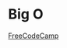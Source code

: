 # Big O

[FreeCodeCamp](https://www.freecodecamp.org/news/big-o-cheat-sheet-time-complexity-chart/)
